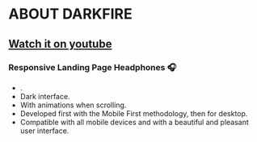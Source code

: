 # ABOUT DARKFIRE
## [Watch it on youtube](https://youtu.be/8xNi__icuOg)
### Responsive Landing Page Headphones 🎧

- .
- Dark interface.
- With animations when scrolling.
- Developed first with the Mobile First methodology, then for desktop.
- Compatible with all mobile devices and with a beautiful and pleasant user interface.


